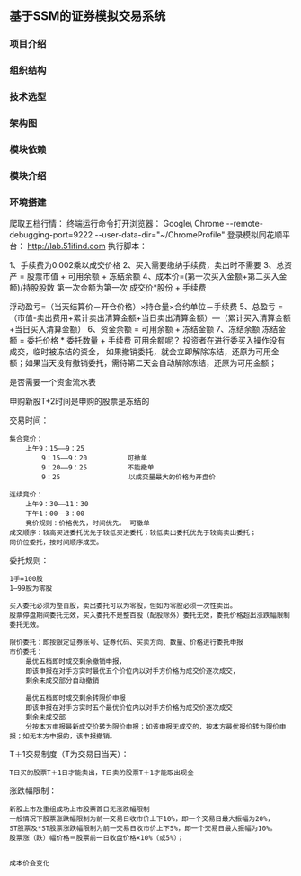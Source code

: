 ## 基于SSM的证券模拟交易系统

### 项目介绍

### 组织结构

### 技术选型

### 架构图

### 模块依赖

### 模块介绍

### 环境搭建

爬取五档行情：
    终端运行命令打开浏览器：
        Google\ Chrome --remote-debugging-port=9222 --user-data-dir="~/ChromeProfile"
    登录模拟同花顺平台：
        http://lab.51ifind.com
    执行脚本：
        

1、手续费为0.002乘以成交价格
2、买入需要缴纳手续费，卖出时不需要
3、总资产 = 股票市值 + 可用余额 + 冻结余额
4、成本价=(第一次买入金额+第二买入金额)/持股股数
    第一次金额为第一次   成交价*股份 + 手续费
    
  浮动盈亏=（当天结算价－开仓价格）×持仓量×合约单位－手续费
5、总盈亏 = （市值-卖出费用+累计卖出清算金额+当日卖出清算金额）—（累计买入清算金额+当日买入清算金额）
6、资金余额 = 可用余额 + 冻结金额
7、冻结余额
    冻结金额 = 委托价格 * 委托数量 + 手续费
可用余额呢？
投资者在进行委买入操作没有成交，临时被冻结的资金， 如果撤销委托，就会立即解除冻结，还原为可用金额；如果当天没有撤销委托，需待第二天会自动解除冻结，还原为可用金额；

是否需要一个资金流水表

申购新股T+2时间是申购的股票是冻结的

交易时间：

    集合竞价：
        上午9：15——9：25
            9：15——9：20          可撤单
            9：20——9：25          不能撤单
            9：25                 以成交量最大的价格为开盘价
        
    连续竞价：
        上午9：30——11：30
        下午1：00——3：00
        竟价规则：价格优先，时间优先。 可撤单
    成交顺序：较高买进委托优先于较低买进委托；较低卖出委托优先于较高卖出委托；
    同价位委托，按时间顺序成交。

委托规则：


    1手=100股
    1—99股为零股
    
    买入委托必须为整百股，卖出委托可以为零股，但如为零股必须一次性卖出。
    股票停盘期间委托无效，买入委托不是整百股（配股除外）委托无效，委托价格超出涨跌幅限制委托无效。
    
    限价委托：即按限定证券账号、证券代码、买卖方向、数量、价格进行委托申报
    市价委托：
        最优五档即时成交剩余撤销申报，
        即该申报在对手方实时最优五个价位内以对手方价格为成交价逐次成交，
        剩余未成交部分自动撤销
        
        最优五档即时成交剩余转限价申报
        即该申报在对手方实时五个最优价位内以对手方价格为成交价逐次成交
        剩余未成交部
        分按本方申报最新成交价转为限价申报；如该申报无成交的，按本方最优报价转为限价申报；如无本方申报的，该申报撤销。

T＋1交易制度（T为交易日当天）：

    T日买的股票T＋1日才能卖出，T日卖的股票T＋1才能取出现金

涨跌幅限制：

    新股上市及重组成功上市股票首日无涨跌幅限制
    一般情况下股票涨跌幅限制为前一交易日收市价上下10%，即一个交易日最大振幅为20%，
    ST股票及*ST股票涨跌幅限制为前一交易日收市价上下5%，即一个交易日最大振幅为10%。
    股票涨（跌）幅价格＝股票前一日收盘价格×10%（或5%）；
    
    
    成本价会变化



